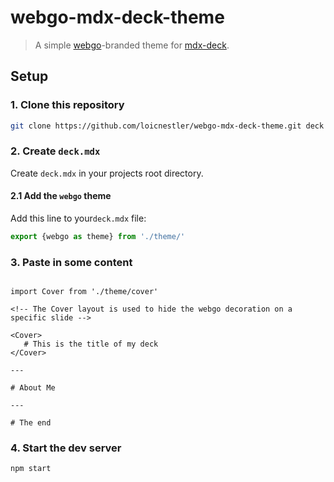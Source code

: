 # webgo-mdx-deck-theme
> A simple [webgo]()-branded theme for [mdx-deck](https://github.com/jxnblk/mdx-deck/).

## Setup

### 1. Clone this repository
```bash
git clone https://github.com/loicnestler/webgo-mdx-deck-theme.git deck && cd deck && npm i
```

### 2. Create `deck.mdx`
Create `deck.mdx` in your projects root directory.

#### 2.1 Add the `webgo` theme
Add this line to your`deck.mdx` file:
```javascript
export {webgo as theme} from './theme/'
```

### 3. Paste in some content
````mdx

import Cover from './theme/cover'

<!-- The Cover layout is used to hide the webgo decoration on a specific slide -->

<Cover>
   # This is the title of my deck
</Cover>

---

# About Me

---

# The end
````

### 4. Start the dev server
```bash
npm start
```